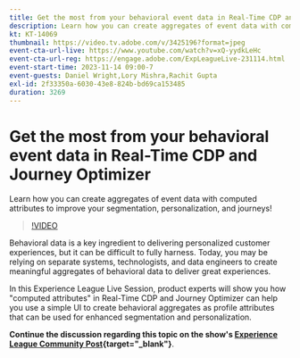 ```yaml
---
title: Get the most from your behavioral event data in Real-Time CDP and Journey Optimizer
description: Learn how you can create aggregates of event data with computed attributes to improve your segmentation, personalization, and journeys!
kt: KT-14069
thumbnail: https://video.tv.adobe.com/v/3425196?format=jpeg
event-cta-url-live: https://www.youtube.com/watch?v=xQ-yydkLeHc
event-cta-url-reg: https://engage.adobe.com/ExpLeagueLive-231114.html
event-start-time: 2023-11-14 09:00-7
event-guests: Daniel Wright,Lory Mishra,Rachit Gupta
exl-id: 2f33350a-6030-43e8-824b-bd69ca153485
duration: 3269
---
```

# Get the most from your behavioral event data in Real-Time CDP and Journey Optimizer

Learn how you can create aggregates of event data with computed attributes to improve your segmentation, personalization, and journeys!

>[!VIDEO](https://video.tv.adobe.com/v/3425196/?quality=12&learn=on)

Behavioral data is a key ingredient to delivering personalized customer experiences, but it can be difficult to fully harness. Today, you may be relying on separate systems, technologists, and data engineers to create meaningful aggregates of behavioral data to deliver great experiences.

In this Experience League Live Session, product experts will show you how "computed attributes" in Real-Time CDP and Journey Optimizer can help you use a simple UI to create behavioral aggregates as profile attributes that can be used for enhanced segmentation and personalization.

**Continue the discussion regarding this topic on the show's [Experience League Community Post](https://experienceleaguecommunities.adobe.com/t5/real-time-customer-data-platform/experience-league-live-post-session-discussion-get-the-most-from/m-p/633722#M5){target="_blank"}**.
